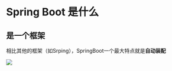 # Spring Boot 是什么

## 是一个框架

相比其他的框架（如Srping），SpringBoot一个最大特点就是**自动装配**





<img src="pic/1687707210997.jpg;" />



